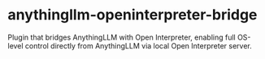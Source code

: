 # anythingllm-openinterpreter-bridge
Plugin that bridges AnythingLLM with Open Interpreter, enabling full OS-level control directly from AnythingLLM via local Open Interpreter server.
